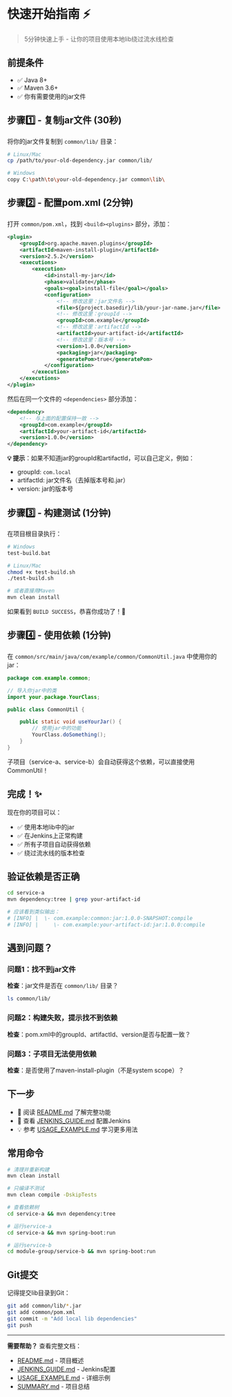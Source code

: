 # 快速开始指南 ⚡

> 5分钟快速上手 - 让你的项目使用本地lib绕过流水线检查

## 前提条件

- ✅ Java 8+
- ✅ Maven 3.6+
- ✅ 你有需要使用的jar文件

## 步骤1️⃣ - 复制jar文件 (30秒)

将你的jar文件复制到 `common/lib/` 目录：

```bash
# Linux/Mac
cp /path/to/your-old-dependency.jar common/lib/

# Windows
copy C:\path\to\your-old-dependency.jar common\lib\
```

## 步骤2️⃣ - 配置pom.xml (2分钟)

打开 `common/pom.xml`，找到 `<build><plugins>` 部分，添加：

```xml
<plugin>
    <groupId>org.apache.maven.plugins</groupId>
    <artifactId>maven-install-plugin</artifactId>
    <version>2.5.2</version>
    <executions>
        <execution>
            <id>install-my-jar</id>
            <phase>validate</phase>
            <goals><goal>install-file</goal></goals>
            <configuration>
                <!-- 修改这里：jar文件名 -->
                <file>${project.basedir}/lib/your-jar-name.jar</file>
                <!-- 修改这里：groupId -->
                <groupId>com.example</groupId>
                <!-- 修改这里：artifactId -->
                <artifactId>your-artifact-id</artifactId>
                <!-- 修改这里：版本号 -->
                <version>1.0.0</version>
                <packaging>jar</packaging>
                <generatePom>true</generatePom>
            </configuration>
        </execution>
    </executions>
</plugin>
```

然后在同一个文件的 `<dependencies>` 部分添加：

```xml
<dependency>
    <!-- 与上面的配置保持一致 -->
    <groupId>com.example</groupId>
    <artifactId>your-artifact-id</artifactId>
    <version>1.0.0</version>
</dependency>
```

**💡 提示**：如果不知道jar的groupId和artifactId，可以自己定义，例如：
- groupId: `com.local`
- artifactId: jar文件名（去掉版本号和.jar）
- version: jar的版本号

## 步骤3️⃣ - 构建测试 (1分钟)

在项目根目录执行：

```bash
# Windows
test-build.bat

# Linux/Mac
chmod +x test-build.sh
./test-build.sh

# 或者直接用Maven
mvn clean install
```

如果看到 `BUILD SUCCESS`，恭喜你成功了！🎉

## 步骤4️⃣ - 使用依赖 (1分钟)

在 `common/src/main/java/com/example/common/CommonUtil.java` 中使用你的jar：

```java
package com.example.common;

// 导入你jar中的类
import your.package.YourClass;

public class CommonUtil {

    public static void useYourJar() {
        // 使用jar中的功能
        YourClass.doSomething();
    }
}
```

子项目（service-a、service-b）会自动获得这个依赖，可以直接使用CommonUtil！

## 完成！✨

现在你的项目可以：
- ✅ 使用本地lib中的jar
- ✅ 在Jenkins上正常构建
- ✅ 所有子项目自动获得依赖
- ✅ 绕过流水线的版本检查

## 验证依赖是否正确

```bash
cd service-a
mvn dependency:tree | grep your-artifact-id

# 应该看到类似输出：
# [INFO] |  \- com.example:common:jar:1.0.0-SNAPSHOT:compile
# [INFO] |     \- com.example:your-artifact-id:jar:1.0.0:compile
```

## 遇到问题？

### 问题1：找不到jar文件
**检查**：jar文件是否在 `common/lib/` 目录？
```bash
ls common/lib/
```

### 问题2：构建失败，提示找不到依赖
**检查**：pom.xml中的groupId、artifactId、version是否与配置一致？

### 问题3：子项目无法使用依赖
**检查**：是否使用了maven-install-plugin（不是system scope）？

## 下一步

- 📖 阅读 [README.md](README.md) 了解完整功能
- 🔧 查看 [JENKINS_GUIDE.md](JENKINS_GUIDE.md) 配置Jenkins
- 💡 参考 [USAGE_EXAMPLE.md](USAGE_EXAMPLE.md) 学习更多用法

## 常用命令

```bash
# 清理并重新构建
mvn clean install

# 只编译不测试
mvn clean compile -DskipTests

# 查看依赖树
cd service-a && mvn dependency:tree

# 运行service-a
cd service-a && mvn spring-boot:run

# 运行service-b
cd module-group/service-b && mvn spring-boot:run
```

## Git提交

记得提交lib目录到Git：

```bash
git add common/lib/*.jar
git add common/pom.xml
git commit -m "Add local lib dependencies"
git push
```

---

**需要帮助？** 查看完整文档：
- [README.md](README.md) - 项目概述
- [JENKINS_GUIDE.md](JENKINS_GUIDE.md) - Jenkins配置
- [USAGE_EXAMPLE.md](USAGE_EXAMPLE.md) - 详细示例
- [SUMMARY.md](SUMMARY.md) - 项目总结
